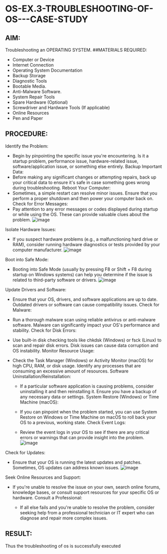 # OS-EX.3-TROUBLESHOOTING-OF-OS---CASE-STUDY

## AIM: 
Troubleshooting an OPERATING SYSTEM.
##MATERIALS REQUIRED:
-	Computer or Device
-	Internet Connection
-	Operating System Documentation
-	Backup Storage
-	Diagnostic Tools
-	Bootable Media.
-	Anti-Malware Software.
-	System Repair Tools
-	Spare Hardware (Optional)
-	Screwdriver and Hardware Tools (If applicable)
-	Online Resources
-	Pen and Paper


## PROCEDURE:
Identify the Problem:
   - Begin by pinpointing the specific issue you're encountering. Is it a startup problem, performance issue, hardware-related issue, software/application issue, or something else entirely.
Backup Important Data:
   - Before making any significant changes or attempting repairs, back up your critical data to ensure it's safe in case something goes wrong during troubleshooting.
Reboot Your Computer:
   - Sometimes, a simple restart can resolve minor issues. Ensure that you perform a proper shutdown and then power your computer back on.
Check for Error Messages:
   - Pay attention to any error messages or codes displayed during startup or while using the OS. These can provide valuable clues about the problem.
 ![image](https://github.com/BejinB/OS-EX.3-TROUBLESHOOTING-OF-OS---CASE-STUDY/assets/118367518/14ea4f8e-6df7-4aa6-8d89-23cd0675a797)

Isolate Hardware Issues:
   - If you suspect hardware problems (e.g., a malfunctioning hard drive or RAM), consider running hardware diagnostics or tests provided by your computer manufacturer. 
 ![image](https://github.com/BejinB/OS-EX.3-TROUBLESHOOTING-OF-OS---CASE-STUDY/assets/118367518/c4a633fa-3cd8-43c1-8f97-42ec25a684fc)

Boot into Safe Mode:
   - Booting into Safe Mode (usually by pressing F8 or Shift + F8 during startup on Windows systems) can help you determine if the issue is related to third-party software or drivers.
 ![image](https://github.com/BejinB/OS-EX.3-TROUBLESHOOTING-OF-OS---CASE-STUDY/assets/118367518/910d6c64-3117-4e7e-85f7-6da8733312b0)

Update Drivers and Software:

   - Ensure that your OS, drivers, and software applications are up to date. Outdated drivers or software can cause compatibility issues.
Check for Malware:

   - Run a thorough malware scan using reliable antivirus or anti-malware software. Malware can significantly impact your OS's performance and stability.
Check for Disk Errors:

   - Use built-in disk checking tools like chkdsk (Windows) or fsck (Linux) to scan and repair disk errors. Disk issues can cause data corruption and OS instability.
Monitor Resource Usage:

 - Check the Task Manager (Windows) or Activity Monitor (macOS) for high CPU, RAM, or disk usage. Identify any processes that are consuming an excessive amount of resources.
Software Uninstallation/Reinstallation:

    - If a particular software application is causing problems, consider uninstalling it and then reinstalling it. Ensure you have a backup of any necessary data or settings.
System Restore (Windows) or Time Machine (macOS):

    - If you can pinpoint when the problem started, you can use System Restore on Windows or Time Machine on macOS to roll back your OS to a previous, working state.
Check Event Logs:

    - Review the event logs in your OS to see if there are any critical errors or warnings that can provide insight into the problem.
 ![image](https://github.com/BejinB/OS-EX.3-TROUBLESHOOTING-OF-OS---CASE-STUDY/assets/118367518/4f804100-3fa1-423e-97e5-7013f48b7304)

Check for Updates:

- Ensure that your OS is running the latest updates and patches. Sometimes, OS updates can address known issues.
 ![image](https://github.com/BejinB/OS-EX.3-TROUBLESHOOTING-OF-OS---CASE-STUDY/assets/118367518/c692163d-f5ef-4763-90f1-96d729255933)

Seek Online Resources and Support:
- If you're unable to resolve the issue on your own, search online forums, knowledge bases, or consult support resources for your specific OS or hardware.
Consult a Professional:

    - If all else fails and you're unable to resolve the problem, consider seeking help from a professional technician or IT expert who can diagnose and repair more complex issues.


## RESULT:
Thus the troubleshooting of os is successfully executed
